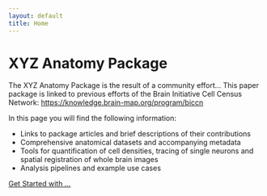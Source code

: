 ```yaml
---
layout: default
title: Home
---
```


# XYZ Anatomy Package

The XYZ Anatomy Package is the result of a community effort… This paper package is linked to previous efforts of the Brain Initiative Cell Census Network: https://knowledge.brain-map.org/program/biccn

In this page you will find the following information:
- Links to package articles and brief descriptions of their contributions
- Comprehensive anatomical datasets and accompanying metadata
- Tools for quantification of cell densities, tracing of single neurons and spatial registration of whole brain images 
- Analysis pipelines and example use cases

[Get Started with ...](/pages/...)
